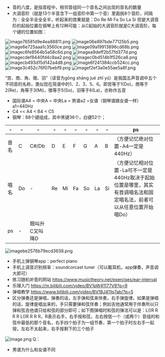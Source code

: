 
- 音的八度，是指音程中，相邻音组同一个音名之间出现的音名的数量
- 大调音阶（就是13个半音含下一组音阶中第一个音）里面挑8个音阶，间隔为：全全半全全全半，听起来的效果就是：Do Re Mi Fa So La Si
但是大调音阶的起始位置在钢琴上有12种可能：从C起始的大调音阶就是C大调音阶，每个键的位置如图：

![image76581d9e4ea88811.png](https://s1.imagehub.cc/images/2022/09/27/image76581d9e4ea88811.png)
![image06e897bde77125b5.png](https://s1.imagehub.cc/images/2022/09/27/image06e897bde77125b5.png)
![image6e725aaa1c3560ce.png](https://s1.imagehub.cc/images/2022/09/27/image6e725aaa1c3560ce.png)
![image09a19913896cd68b.png](https://s1.imagehub.cc/images/2022/09/27/image09a19913896cd68b.png)
![imagec6fe8564b5a58c6d.png](https://s1.imagehub.cc/images/2022/09/27/imagec6fe8564b5a58c6d.png)
![imagea9deff2b57fd377d.png](https://s1.imagehub.cc/images/2022/09/27/imagea9deff2b57fd377d.png)
![imagecdef8440fd4c8aa2.png](https://s1.imagehub.cc/images/2022/09/27/imagecdef8440fd4c8aa2.png)
![imagec0bd514b1f526ca8.png](https://s1.imagehub.cc/images/2022/09/27/imagec0bd514b1f526ca8.png)
![imagecb493d15d142a4d8.png](https://s1.imagehub.cc/images/2022/09/27/imagecb493d15d142a4d8.png)
![image6f241384ccb524cc.png](https://s1.imagehub.cc/images/2022/09/27/image6f241384ccb524cc.png)
![image3c452c76f07bebf9.png](https://s1.imagehub.cc/images/2022/09/27/image3c452c76f07bebf9.png)
![imagef2ef3a0e55ae5a8f.png](https://s1.imagehub.cc/images/2022/09/27/imagef2ef3a0e55ae5a8f.png)

“宫、商、角、徵、羽”（读音为gōng shāng jué zhǐ yǔ）是我国五声音调中五个不同音的名称，类似现在简谱中的1、2、3、5、6。即宫等于1(Do)，商等于2(Re)，角等于3(Mi)，徵等于5(So)，羽等于6(La)，亦称作五音


- 国际谱A4 = 中央A = 中央La = 男谱a2 =女谱（钢琴谱跟女谱一样）a1=440Hz
- C4 << A4 < B4 < C5
- 钢琴：88个键组成，其中黑键36个，白键52个；

|-|-|-|-|-|-|-|-|-|ps|
|-|-|-|-|-|-|-|-|-|-|
|音名|C|C#/Db|D|E|F|G|A|B|（方便记忆绝对位置-A4一定是440Hz）
|唱名|Do|-|Re|Mi|Fa|So|La|Si|（方便记忆相对位置-La可不一定是440Hz取决于起始位置是哪里，其实有首调唱名法和固定唱名法，前者可以从任意位置开始唱Do）|
|ps|-|既叫升C又叫降D|

![imagebe2576b79ecd3638.png](http://img.mp.itc.cn/upload/20170209/7edd5ffa38c840db901aae06305f1121_th.jpeg)


- 手机上弹钢琴app：perfect piano
- 手机上调音识别频率：soundcorcast tuner（可以戴耳机，app弹奏，声音调大即可）
- 练习随机听音的网站 https://www.musictheory.net/exercises/ear-interval
- 乐理入门 https://m.bilibili.com/video/BV1pW41177V9?p=9
- 弹唱教学 https://www.bilibili.com/video/BV18J411q7ab/?p=5
- 区分弹奏还是弹唱，弹奏的话，左手弹和弦来伴奏，右手弹旋律。如果是弹唱的话，旋律是唱出来的，手只需要弹和弦伴奏；例如吉他通常用于伴奏所以只弹和弦吉他谱只给和弦的部分即可；如下图弹唱时和弦的弹法可以是：L()R R R R L()R R R R，R表示右手，右手按和弦，左右按低一个（或两个）音组的和弦中最低的那个音名，右手四个拍子为一组节奏，第一个拍子时左右手一起按，左右不太起来，右手按剩下的三个拍子

![image.png](https://s1.imagehub.cc/images/2022/09/28/image.png)
Q：
- 男谱为什么和女谱不同